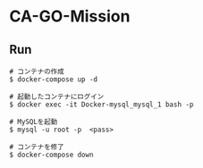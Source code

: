 # CA-GO-Mission

## Run
```
# コンテナの作成
$ docker-compose up -d

# 起動したコンテナにログイン
$ docker exec -it Docker-mysql_mysql_1 bash -p

# MySQLを起動
$ mysql -u root -p  <pass>

# コンテナを修了
$ docker-compose down
```